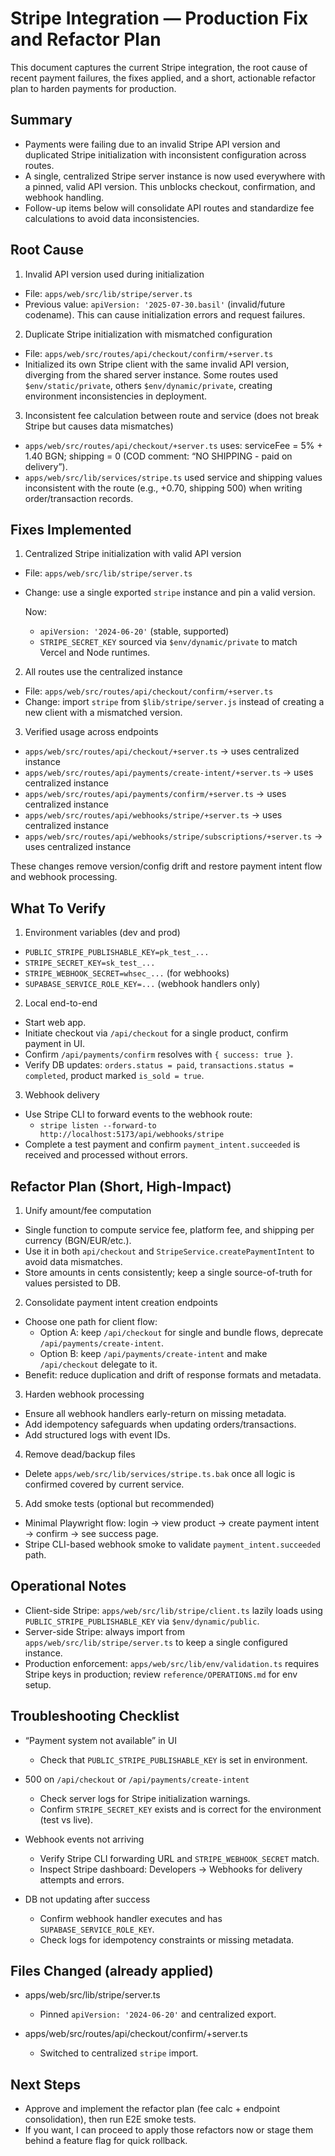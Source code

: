 # Stripe Integration — Production Fix and Refactor Plan

This document captures the current Stripe integration, the root cause of recent payment failures, the fixes applied, and a short, actionable refactor plan to harden payments for production.

## Summary

- Payments were failing due to an invalid Stripe API version and duplicated Stripe initialization with inconsistent configuration across routes.
- A single, centralized Stripe server instance is now used everywhere with a pinned, valid API version. This unblocks checkout, confirmation, and webhook handling.
- Follow-up items below will consolidate API routes and standardize fee calculations to avoid data inconsistencies.

## Root Cause

1) Invalid API version used during initialization
- File: `apps/web/src/lib/stripe/server.ts`
- Previous value: `apiVersion: '2025-07-30.basil'` (invalid/future codename). This can cause initialization errors and request failures.

2) Duplicate Stripe initialization with mismatched configuration
- File: `apps/web/src/routes/api/checkout/confirm/+server.ts`
- Initialized its own Stripe client with the same invalid API version, diverging from the shared server instance. Some routes used `$env/static/private`, others `$env/dynamic/private`, creating environment inconsistencies in deployment.

3) Inconsistent fee calculation between route and service (does not break Stripe but causes data mismatches)
- `apps/web/src/routes/api/checkout/+server.ts` uses: serviceFee = 5% + 1.40 BGN; shipping = 0 (COD comment: “NO SHIPPING - paid on delivery”).
- `apps/web/src/lib/services/stripe.ts` used service and shipping values inconsistent with the route (e.g., +0.70, shipping 500) when writing order/transaction records.

## Fixes Implemented

1) Centralized Stripe initialization with valid API version
- File: `apps/web/src/lib/stripe/server.ts`
- Change: use a single exported `stripe` instance and pin a valid version.

  Now:
  - `apiVersion: '2024-06-20'` (stable, supported)
  - `STRIPE_SECRET_KEY` sourced via `$env/dynamic/private` to match Vercel and Node runtimes.

2) All routes use the centralized instance
- File: `apps/web/src/routes/api/checkout/confirm/+server.ts`
- Change: import `stripe` from `$lib/stripe/server.js` instead of creating a new client with a mismatched version.

3) Verified usage across endpoints
- `apps/web/src/routes/api/checkout/+server.ts` → uses centralized instance
- `apps/web/src/routes/api/payments/create-intent/+server.ts` → uses centralized instance
- `apps/web/src/routes/api/payments/confirm/+server.ts` → uses centralized instance
- `apps/web/src/routes/api/webhooks/stripe/+server.ts` → uses centralized instance
- `apps/web/src/routes/api/webhooks/stripe/subscriptions/+server.ts` → uses centralized instance

These changes remove version/config drift and restore payment intent flow and webhook processing.

## What To Verify

1) Environment variables (dev and prod)
- `PUBLIC_STRIPE_PUBLISHABLE_KEY=pk_test_...`
- `STRIPE_SECRET_KEY=sk_test_...`
- `STRIPE_WEBHOOK_SECRET=whsec_...` (for webhooks)
- `SUPABASE_SERVICE_ROLE_KEY=...` (webhook handlers only)

2) Local end-to-end
- Start web app.
- Initiate checkout via `/api/checkout` for a single product, confirm payment in UI.
- Confirm `/api/payments/confirm` resolves with `{ success: true }`.
- Verify DB updates: `orders.status = paid`, `transactions.status = completed`, product marked `is_sold = true`.

3) Webhook delivery
- Use Stripe CLI to forward events to the webhook route:
  - `stripe listen --forward-to http://localhost:5173/api/webhooks/stripe`
- Complete a test payment and confirm `payment_intent.succeeded` is received and processed without errors.

## Refactor Plan (Short, High-Impact)

1) Unify amount/fee computation
- Single function to compute service fee, platform fee, and shipping per currency (BGN/EUR/etc.).
- Use it in both `api/checkout` and `StripeService.createPaymentIntent` to avoid data mismatches.
- Store amounts in cents consistently; keep a single source-of-truth for values persisted to DB.

2) Consolidate payment intent creation endpoints
- Choose one path for client flow:
  - Option A: keep `/api/checkout` for single and bundle flows, deprecate `/api/payments/create-intent`.
  - Option B: keep `/api/payments/create-intent` and make `/api/checkout` delegate to it.
- Benefit: reduce duplication and drift of response formats and metadata.

3) Harden webhook processing
- Ensure all webhook handlers early-return on missing metadata.
- Add idempotency safeguards when updating orders/transactions.
- Add structured logs with event IDs.

4) Remove dead/backup files
- Delete `apps/web/src/lib/services/stripe.ts.bak` once all logic is confirmed covered by current service.

5) Add smoke tests (optional but recommended)
- Minimal Playwright flow: login → view product → create payment intent → confirm → see success page.
- Stripe CLI-based webhook smoke to validate `payment_intent.succeeded` path.

## Operational Notes

- Client-side Stripe: `apps/web/src/lib/stripe/client.ts` lazily loads using `PUBLIC_STRIPE_PUBLISHABLE_KEY` via `$env/dynamic/public`.
- Server-side Stripe: always import from `apps/web/src/lib/stripe/server.ts` to keep a single configured instance.
- Production enforcement: `apps/web/src/lib/env/validation.ts` requires Stripe keys in production; review `reference/OPERATIONS.md` for env setup.

## Troubleshooting Checklist

- “Payment system not available” in UI
  - Check that `PUBLIC_STRIPE_PUBLISHABLE_KEY` is set in environment.

- 500 on `/api/checkout` or `/api/payments/create-intent`
  - Check server logs for Stripe initialization warnings.
  - Confirm `STRIPE_SECRET_KEY` exists and is correct for the environment (test vs live).

- Webhook events not arriving
  - Verify Stripe CLI forwarding URL and `STRIPE_WEBHOOK_SECRET` match.
  - Inspect Stripe dashboard: Developers → Webhooks for delivery attempts and errors.

- DB not updating after success
  - Confirm webhook handler executes and has `SUPABASE_SERVICE_ROLE_KEY`.
  - Check logs for idempotency constraints or missing metadata.

## Files Changed (already applied)

- apps/web/src/lib/stripe/server.ts
  - Pinned `apiVersion: '2024-06-20'` and centralized export.

- apps/web/src/routes/api/checkout/confirm/+server.ts
  - Switched to centralized `stripe` import.

## Next Steps

- Approve and implement the refactor plan (fee calc + endpoint consolidation), then run E2E smoke tests.
- If you want, I can proceed to apply those refactors now or stage them behind a feature flag for quick rollback.

